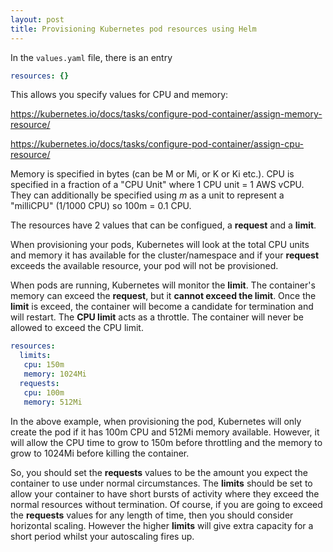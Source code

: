 ```yaml
---
layout: post
title: Provisioning Kubernetes pod resources using Helm
---
```


In the `values.yaml` file, there is an entry

```yaml
resources: {}
```

This allows you specify values for CPU and memory:

<https://kubernetes.io/docs/tasks/configure-pod-container/assign-memory-resource/>

<https://kubernetes.io/docs/tasks/configure-pod-container/assign-cpu-resource/>

Memory is specified in bytes (can be M or Mi, or K or Ki etc.). CPU is specified in a fraction
of a "CPU Unit" where 1 CPU unit = 1 AWS vCPU. They can additionally be specified using _m_ as a unit
to represent a "milliCPU" (1/1000 CPU) so 100m = 0.1 CPU.

The resources have 2 values that can be configued, a **request** and a **limit**.

When provisioning your pods, Kubernetes will look at the total CPU units and memory it has
available for the cluster/namespace and if your **request** exceeds the available resource, your pod will not be provisioned.

When pods are running, Kubernetes will monitor the **limit**.
The container's memory can exceed the **request**, but it **cannot exceed the limit**.
Once the **limit** is exceed, the container will become a candidate for termination and will restart.
The **CPU limit** acts as a throttle. The container will never be allowed to exceed the CPU limit.

```yaml
resources:
  limits:
   cpu: 150m
   memory: 1024Mi
  requests:
   cpu: 100m
   memory: 512Mi
```

In the above example, when provisioning the pod, Kubernetes will only create the pod if it has 100m CPU and 512Mi
memory available.
However, it will allow the CPU time to grow to 150m before throttling and the memory to grow to 1024Mi before
killing the container.

So, you should set the **requests** values to be the amount you expect the container to use under normal circumstances.
The **limits** should be set to allow your container to have short bursts of activity where they exceed the normal
resources without termination.
Of course, if you are going to exceed the **requests** values for any length of time, then you should consider
horizontal scaling. However the higher **limits** will give extra capacity for a short period whilst your autoscaling fires up.